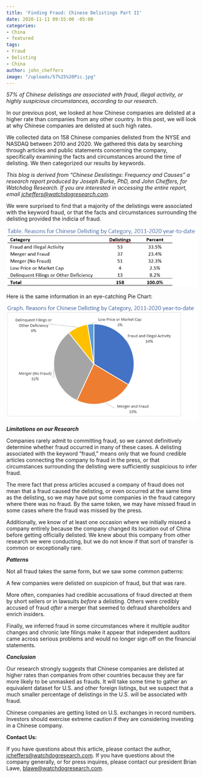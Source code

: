 ```yaml
---
title: 'Finding Fraud: Chinese Delistings Part II'
date: 2020-11-11 09:55:00 -05:00
categories:
- China
- featured
tags:
- Fraud
- Delisting
- China
author: john_cheffers
image: "/uploads/57%25%20Pic.jpg"
---
```


*57% of Chinese delistings are associated with fraud, illegal activity, or highly suspicious circumstances, according to our research*.

In our previous post, we looked at how Chinese companies are delisted at a higher rate than companies from any other country. In this post, we will look at why Chinese companies are delisted at such high rates.

We collected data on 158 Chinese companies delisted from the NYSE and NASDAQ between 2010 and 2020. We gathered this data by searching through articles and public statements concerning the company, specifically examining the facts and circumstances around the time of delisting. We then categorized our results by keywords.

*This blog is derived from “Chinese Deslistings: Frequency and Causes” a research report produced by Joseph Burke, PhD, and John Cheffers, for Watchdog Research. If you are interested in accessing the entire report, email [jcheffers@watchdogresearch.com](mailto:jcheffers@watchdogresearch.com).*

We were surprised to find that a majority of the delistings were associated with the keyword fraud, or that the facts and circumstances surrounding the delisting provided the indicia of fraud.

![Chinese Fraud Table.png](/uploads/Chinese%20Fraud%20Table.png)

Here is the same information in an eye-catching Pie Chart:

![Chinese Fraud Chart.png](/uploads/Chinese%20Fraud%20Chart.png)

***Limitations on our Research***

Companies rarely admit to committing fraud, so we cannot definitively determine whether fraud occurred in many of these cases. A delisting associated with the keyword “fraud,” means only that we found credible articles connecting the company to fraud in the press, or that circumstances surrounding the delisting were sufficiently suspicious to infer fraud.

The mere fact that press articles accused a company of fraud does not mean that a fraud caused the delisting, or even occurred at the same time as the delisting, so we may have put some companies in the fraud category where there was no fraud. By the same token, we may have missed fraud in some cases where the fraud was missed by the press.

Additionally, we know of at least one occasion where we initially missed a company entirely because the company changed its location out of China before getting officially delisted. We knew about this company from other research we were conducting, but we do not know if that sort of transfer is common or exceptionally rare.

***Patterns***

Not all fraud takes the same form, but we saw some common patterns:

A few companies were delisted on suspicion of fraud, but that was rare.

More often, companies had credible accusations of fraud directed at them by short sellers or in lawsuits *before* a delisting. Others were credibly accused of fraud *after* a merger that seemed to defraud shareholders and enrich insiders.

Finally, we inferred fraud in some circumstances where it multiple auditor changes and chronic late filings make it appear that independent auditors came across serious problems and would no longer sign off on the financial statements.

***Conclusion***

Our research strongly suggests that Chinese companies are delisted at higher rates than companies from other countries because they are far more likely to be unmasked as frauds. It will take some time to gather an equivalent dataset for U.S. and other foreign listings, but we suspect that a much smaller percentage of delistings in the U.S. will be associated with fraud.

Chinese companies are getting listed on U.S. exchanges in record numbers. Investors should exercise extreme caution if they are considering investing in a Chinese company.

**Contact Us:**

If you have questions about this article, please contact the author, [jcheffers@watchdogresearch.com](mailto:jcheffers@watchdogresearch.com).  If you have questions about the company generally, or for press inquires, please contact our president Brian Lawe, blawe@watchdogresearch.com.
